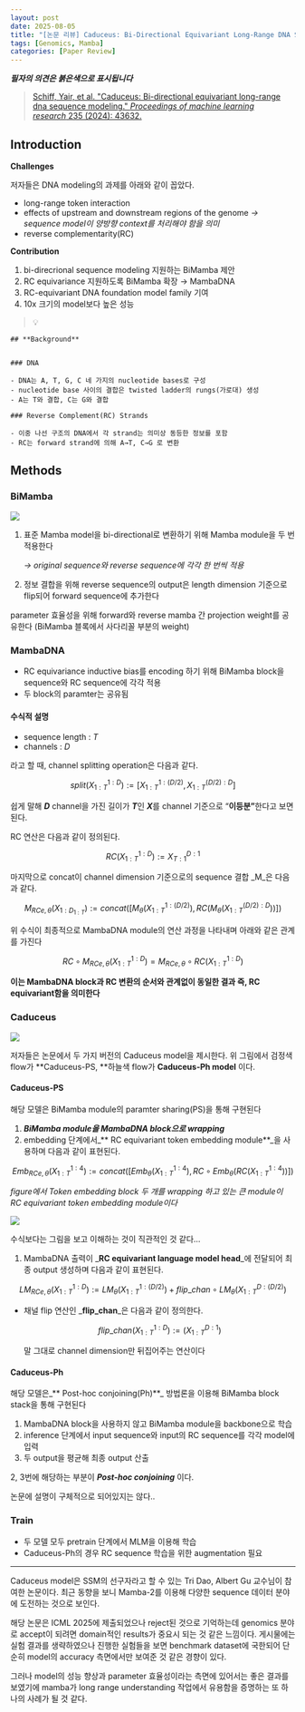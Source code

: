```yaml
---
layout: post
date: 2025-08-05
title: "[논문 리뷰] Caduceus: Bi-Directional Equivariant Long-Range DNA Sequence Modeling"
tags: [Genomics, Mamba]
categories: [Paper Review]
---
```


<span class="notion-red">_**필자의 의견은 붉은색으로 표시됩니다**_</span>


> [Schiff, Yair, et al. "Caduceus: Bi-directional equivariant long-range dna sequence modeling." ](https://pmc.ncbi.nlm.nih.gov/articles/PMC12189541/)[_Proceedings of machine learning research_](https://pmc.ncbi.nlm.nih.gov/articles/PMC12189541/)[ 235 (2024): 43632.](https://pmc.ncbi.nlm.nih.gov/articles/PMC12189541/)



## Introduction


**Challenges**


저자들은 DNA modeling의 과제를 아래와 같이 꼽았다.

- long-range token interaction
- effects of upstream and downstream regions of the genome 
_→ sequence model이 양방향 context를 처리해야 함을 의미_
- reverse complementarity(RC)

**Contribution**

1. bi-direcrional sequence modeling 지원하는 BiMamba 제안
1. RC equivariance 지원하도록 BiMamba 확장 → MambaDNA
1. RC-equivariant DNA foundation model family 기여
1. 10x 크기의 model보다 높은 성능

> 💡 


	## **Background**


	### DNA

	- DNA는 A, T, G, C 네 가지의 nucleotide bases로 구성
	- nucleotide base 사이의 결합은 twisted ladder의 rungs(가로대) 생성
	- A는 T와 결합, C는 G와 결합

	### Reverse Complement(RC) Strands

	- 이중 나선 구조의 DNA에서 각 strand는 의미상 동등한 정보를 포함
	- RC는 forward strand에 의해 A→T, C→G 로 변환


## Methods



### BiMamba


![](https://prod-files-secure.s3.us-west-2.amazonaws.com/542b861c-36a8-4051-84e5-8804b6728dba/2c247d59-7815-4980-99f0-8f0d21f445a7/image.png?X-Amz-Algorithm=AWS4-HMAC-SHA256&X-Amz-Content-Sha256=UNSIGNED-PAYLOAD&X-Amz-Credential=ASIAZI2LB466RBMAXEDA%2F20251007%2Fus-west-2%2Fs3%2Faws4_request&X-Amz-Date=20251007T220124Z&X-Amz-Expires=3600&X-Amz-Security-Token=IQoJb3JpZ2luX2VjEBYaCXVzLXdlc3QtMiJIMEYCIQCYvFt0HcGhGOcwvtyeDYwp9SuP2C3SHMINu116d1WkUAIhAOKfTDJ4uF0SvWH%2FYSPu4zvXM0Yrph7Tf%2BydrhK6eiByKogECK%2F%2F%2F%2F%2F%2F%2F%2F%2F%2F%2FwEQABoMNjM3NDIzMTgzODA1Igw1hZv4GiPDlvE8nx8q3APxzFGbEaB34lJXQ5nvOQmWCRRIZeVnUfDcIG2QLcas00aw3ThYYT%2FnjlsXO%2BSkgQSLc1f45V%2BlLdetnsCjHwPde5KNKpXlaRs5lSGfPv3Imtmoq1yHhesrF1BOwYNeuT%2Bt%2FVNLu00O%2FUw0cp6VtJHn8Ea7SS0q6v5Rl9PgbTFZkAiYsLsvNggx8wVIuFvpfHXsH%2BoxbXR8gPl0uGktEPRfukgF6pJSjvOn%2FlpX7ydarEJ8ku6DPDMbK8iHqRBmVfmwlJKouiCNGPCJgEL3iHIM%2FVXR%2F5YvNqorpMUjUYT6WbmCfgXkw9XGLqo6qJmFASIdfCknklg2DprvCc%2FNwbYeTvyNz5Am4CpfkzHyoXV82imad36seawJ8PuYK4y9N8kaLwLd4vBjuwWKnU%2BtYmWL4%2BtiqlYLge9PTzWh283dnY%2FDHscFzAcnaUmohLyHK9rdW9asSM554im8XtUltYgV%2FHl91x3aHRsFcKPh5SARKCHBpmQVy9U7KXOvODe1MZt5lQuEl9Pu5IX43gInPVBODk9czCSk6eh7%2B4jSjBaO2v9HQ0DQ3rA9kQ2hg8y5MYgiZtl4lvFIEOfMz1PzUUC7oI4%2FMqAPJmTc%2FgFdIjR9z3hQvbjl1TYN2WI%2FFzCMjpbHBjqkAeTve3ZeQqbZWbfJo9wB7tuDAgLzePmHJ%2Fxncgx4Zx5UYkbxSJik47kExyfgsw3AGgpwQLq3UJZ7aH6i2v13t1PWK3LGUz8UClEL8esD8b%2BKQldLiljJoHI34xi32Xia9YmB2N2CH79YHanH1RNCHVhiWoD6iBHyvUIy3v2IRx29tLcJIHIDR4hbyMf787p1vGUj4A58A7tkKAcWYCAaj4Sygu0J&X-Amz-Signature=d449bcc235772922da07b1a0c96c2e036a4d7e56584cf8a668b68302fdb92750&X-Amz-SignedHeaders=host&x-amz-checksum-mode=ENABLED&x-id=GetObject)

1. 표준 Mamba model을 bi-directional로 변환하기 위해 Mamba module을 두 번 적용한다

	_→ original sequence와 reverse sequence에 각각 한 번씩 적용_

1. 정보 결합을 위해 reverse sequence의 output은 length dimension 기준으로 flip되어 forward sequence에 추가한다

parameter 효율성을 위해 forward와 reverse mamba 간 projection weight를 공유한다 (BiMamba 블록에서 사다리꼴 부분의 weight)



### MambaDNA

- RC equivariance inductive bias를 encoding 하기 위해 BiMamba block을 sequence와 RC sequence에 각각 적용
- 두 block의 paramter는 공유됨


#### 수식적 설명

- sequence length : _T_
- channels : _D_

라고 할 때,  channel splitting operation은 다음과 같다.


$$
split(X^{1:D}_{1:T}):=[X^{1:(D/2)}_{1:T},X^{(D/2):D}_{1:T}]
$$


<span class="notion-red">쉽게 말해 </span><span class="notion-red">_**D**_</span><span class="notion-red"> channel을 가진 길이가 </span><span class="notion-red">_**T**_</span><span class="notion-red">인 </span><span class="notion-red">_**X**_</span><span class="notion-red">를 channel 기준으로 “</span><span class="notion-red">**이등분”**</span><span class="notion-red">한다고 보면 된다.</span>


RC 연산은 다음과 같이 정의된다.


$$
RC(X^{1:D}_{1:T}):=X^{D:1}_{T:1}
$$


마지막으로 concat이 channel dimension 기준으로의 sequence 결합 _M_은 다음과 같다.


$$
M_{RCe,\theta}(X_{1:D_{1:T}}):=concat([M_{\theta}(X^{1:(D/2)}_{1:T}),RC(M_{\theta}(X^{(D/2):D}_{1:T}))])
$$


위 수식이 최종적으로 MambaDNA module의 연산 과정을 나타내며 아래와 같은 관계를 가진다


$$
RC\circ M_{RCe,\theta}(X^{1:D}_{1:T}) = M_{RCe,\theta} \circ RC(X^{1:D}_{1:T})
$$


**이는 MambaDNA block과 RC 변환의 순서와 관계없이 동일한 결과 즉, RC equivariant함을 의미한다**



### Caduceus


![](https://prod-files-secure.s3.us-west-2.amazonaws.com/542b861c-36a8-4051-84e5-8804b6728dba/f94a60d7-8145-473b-aef9-7c68d3ec604a/image.png?X-Amz-Algorithm=AWS4-HMAC-SHA256&X-Amz-Content-Sha256=UNSIGNED-PAYLOAD&X-Amz-Credential=ASIAZI2LB466RBMAXEDA%2F20251007%2Fus-west-2%2Fs3%2Faws4_request&X-Amz-Date=20251007T220124Z&X-Amz-Expires=3600&X-Amz-Security-Token=IQoJb3JpZ2luX2VjEBYaCXVzLXdlc3QtMiJIMEYCIQCYvFt0HcGhGOcwvtyeDYwp9SuP2C3SHMINu116d1WkUAIhAOKfTDJ4uF0SvWH%2FYSPu4zvXM0Yrph7Tf%2BydrhK6eiByKogECK%2F%2F%2F%2F%2F%2F%2F%2F%2F%2F%2FwEQABoMNjM3NDIzMTgzODA1Igw1hZv4GiPDlvE8nx8q3APxzFGbEaB34lJXQ5nvOQmWCRRIZeVnUfDcIG2QLcas00aw3ThYYT%2FnjlsXO%2BSkgQSLc1f45V%2BlLdetnsCjHwPde5KNKpXlaRs5lSGfPv3Imtmoq1yHhesrF1BOwYNeuT%2Bt%2FVNLu00O%2FUw0cp6VtJHn8Ea7SS0q6v5Rl9PgbTFZkAiYsLsvNggx8wVIuFvpfHXsH%2BoxbXR8gPl0uGktEPRfukgF6pJSjvOn%2FlpX7ydarEJ8ku6DPDMbK8iHqRBmVfmwlJKouiCNGPCJgEL3iHIM%2FVXR%2F5YvNqorpMUjUYT6WbmCfgXkw9XGLqo6qJmFASIdfCknklg2DprvCc%2FNwbYeTvyNz5Am4CpfkzHyoXV82imad36seawJ8PuYK4y9N8kaLwLd4vBjuwWKnU%2BtYmWL4%2BtiqlYLge9PTzWh283dnY%2FDHscFzAcnaUmohLyHK9rdW9asSM554im8XtUltYgV%2FHl91x3aHRsFcKPh5SARKCHBpmQVy9U7KXOvODe1MZt5lQuEl9Pu5IX43gInPVBODk9czCSk6eh7%2B4jSjBaO2v9HQ0DQ3rA9kQ2hg8y5MYgiZtl4lvFIEOfMz1PzUUC7oI4%2FMqAPJmTc%2FgFdIjR9z3hQvbjl1TYN2WI%2FFzCMjpbHBjqkAeTve3ZeQqbZWbfJo9wB7tuDAgLzePmHJ%2Fxncgx4Zx5UYkbxSJik47kExyfgsw3AGgpwQLq3UJZ7aH6i2v13t1PWK3LGUz8UClEL8esD8b%2BKQldLiljJoHI34xi32Xia9YmB2N2CH79YHanH1RNCHVhiWoD6iBHyvUIy3v2IRx29tLcJIHIDR4hbyMf787p1vGUj4A58A7tkKAcWYCAaj4Sygu0J&X-Amz-Signature=1765358d0ebbc8710568a158b2e43e5fb0dfb414c5738fc2357ef097db0bcf18&X-Amz-SignedHeaders=host&x-amz-checksum-mode=ENABLED&x-id=GetObject)


저자들은 논문에서 두 가지 버전의 Caduceus model을 제시한다. 위 그림에서 검정색 flow가 **Caduceus-PS, **하늘색 flow가 **Caduceus-Ph model** 이다.



#### Caduceus-PS


해당 모델은 BiMamba module의 paramter sharing(PS)을 통해 구현된다

1. _**BiMamba module을 MambaDNA block으로 wrapping**_
1. embedding 단계에서_** RC equivariant token embedding module**_을 사용하며 다음과 같이 표현된다.

$$
Emb_{RCe,\theta}(X^{1:4}_{1:T}):=concat([Emb_{\theta}(X^{1:4}_{1:T}),RC \circ Emb_{\theta}(RC(X^{1:4}_{1:T}))])
$$


_figure에서 Token embedding block 두 개를 wrapping 하고 있는 큰 module이 RC equivariant token embedding module이다_


![](https://prod-files-secure.s3.us-west-2.amazonaws.com/542b861c-36a8-4051-84e5-8804b6728dba/b175e4da-71eb-4e91-8c23-a06dabe673c9/image.png?X-Amz-Algorithm=AWS4-HMAC-SHA256&X-Amz-Content-Sha256=UNSIGNED-PAYLOAD&X-Amz-Credential=ASIAZI2LB466RBMAXEDA%2F20251007%2Fus-west-2%2Fs3%2Faws4_request&X-Amz-Date=20251007T220124Z&X-Amz-Expires=3600&X-Amz-Security-Token=IQoJb3JpZ2luX2VjEBYaCXVzLXdlc3QtMiJIMEYCIQCYvFt0HcGhGOcwvtyeDYwp9SuP2C3SHMINu116d1WkUAIhAOKfTDJ4uF0SvWH%2FYSPu4zvXM0Yrph7Tf%2BydrhK6eiByKogECK%2F%2F%2F%2F%2F%2F%2F%2F%2F%2F%2FwEQABoMNjM3NDIzMTgzODA1Igw1hZv4GiPDlvE8nx8q3APxzFGbEaB34lJXQ5nvOQmWCRRIZeVnUfDcIG2QLcas00aw3ThYYT%2FnjlsXO%2BSkgQSLc1f45V%2BlLdetnsCjHwPde5KNKpXlaRs5lSGfPv3Imtmoq1yHhesrF1BOwYNeuT%2Bt%2FVNLu00O%2FUw0cp6VtJHn8Ea7SS0q6v5Rl9PgbTFZkAiYsLsvNggx8wVIuFvpfHXsH%2BoxbXR8gPl0uGktEPRfukgF6pJSjvOn%2FlpX7ydarEJ8ku6DPDMbK8iHqRBmVfmwlJKouiCNGPCJgEL3iHIM%2FVXR%2F5YvNqorpMUjUYT6WbmCfgXkw9XGLqo6qJmFASIdfCknklg2DprvCc%2FNwbYeTvyNz5Am4CpfkzHyoXV82imad36seawJ8PuYK4y9N8kaLwLd4vBjuwWKnU%2BtYmWL4%2BtiqlYLge9PTzWh283dnY%2FDHscFzAcnaUmohLyHK9rdW9asSM554im8XtUltYgV%2FHl91x3aHRsFcKPh5SARKCHBpmQVy9U7KXOvODe1MZt5lQuEl9Pu5IX43gInPVBODk9czCSk6eh7%2B4jSjBaO2v9HQ0DQ3rA9kQ2hg8y5MYgiZtl4lvFIEOfMz1PzUUC7oI4%2FMqAPJmTc%2FgFdIjR9z3hQvbjl1TYN2WI%2FFzCMjpbHBjqkAeTve3ZeQqbZWbfJo9wB7tuDAgLzePmHJ%2Fxncgx4Zx5UYkbxSJik47kExyfgsw3AGgpwQLq3UJZ7aH6i2v13t1PWK3LGUz8UClEL8esD8b%2BKQldLiljJoHI34xi32Xia9YmB2N2CH79YHanH1RNCHVhiWoD6iBHyvUIy3v2IRx29tLcJIHIDR4hbyMf787p1vGUj4A58A7tkKAcWYCAaj4Sygu0J&X-Amz-Signature=759b691e9825faa6fb973e45100f17ca2fca30946e8ed5e13e7784675c3fd4d0&X-Amz-SignedHeaders=host&x-amz-checksum-mode=ENABLED&x-id=GetObject)


<span class="notion-red">수식보다는 그림을 보고 이해하는 것이 직관적인 것 같다…</span>

1. MambaDNA 출력이 _**RC equivariant language model head**_에 전달되어 최종 output 생성하며 다음과 같이 표현된다.

$$
LM_{RCe,\theta}(X^{1:D}_{1:T}):= LM_{\theta}(X^{1:(D/2)}_{1:T})+flip\_chan\circ LM_{\theta}(X^{D:(D/2)}_{1:T})
$$

- 채널 flip 연산인 _**flip\_chan**_은 다음과 같이 정의한다.

	$$
	flip\_chan(X^{1:D}_{1:T}):=(X^{D:1}_{1:T})
	$$


	말 그대로 channel dimension만 뒤집어주는 연산이다



#### Caduceus-Ph


해당 모델은_** Post-hoc conjoining(Ph)**_ 방법론을 이용해 BiMamba block stack을 통해 구현된다

1. MambaDNA block을 사용하지 않고 BiMamba module을 backbone으로 학습
1. inference 단계에서 input sequence와 input의 RC sequence를 각각 model에 입력
1. 두 output을 평균해 최종 output 산출

2, 3번에 해당하는 부분이 _**Post-hoc conjoining**_ 이다.


<span class="notion-red">논문에 설명이 구체적으로 되어있지는 않다..</span>



### Train

- 두 모델 모두 pretrain 단계에서 MLM을 이용해 학습
- Caduceus-Ph의 경우 RC sequence 학습을 위한 augmentation 필요

---


<span class="notion-red">Caduceus model은 SSM의 선구자라고 할 수 있는 Tri Dao, Albert Gu 교수님이 참여한 논문이다. 최근 동향을 보니 Mamba-2를 이용해 다양한 sequence 데이터 분야에 도전하는 것으로 보인다.</span>


<span class="notion-red">해당 논문은 ICML 2025에 제출되었으나 reject된 것으로 기억하는데 genomics 분야로 accept이 되려면 domain적인 results가 중요시 되는 것 같은 느낌이다. 게시물에는 실험 결과를 생략하였으나 진행한 실험들을 보면 benchmark dataset에 국한되어 단순히 model의 accuracy 측면에서만 보여준 것 같은 경향이 있다.</span>


<span class="notion-red">그러나 model의 성능 향상과 parameter 효율성이라는 측면에 있어서는 좋은 결과를 보였기에 mamba가 long range understanding 작업에서 유용함을 증명하는 또 하나의 사례가 될 것 같다.</span>

